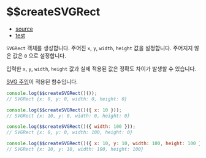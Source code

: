 # \$\$createSVGRect

- [source](./createSVGRect.index.js)
- [test](./createSVGRect.spec.js)

`SVGRect` 객체를 생성합니다.
주어진 `x`, `y`, `width`, `height` 값을 설정합니다.
주어지지 않은 값은 `0` 으로 설정합니다.

입력한 `x`, `y`, `width`, `height` 값과 실제 적용된 값은 정확도 차이가 발생할 수 있습니다.

[SVG 주입](../../doc/SVG_INJECTION.md)이 적용된 함수입니다.

```javascript
console.log($$createSVGRect()());
// SVGRect {x: 0, y: 0, width: 0, height: 0}
```

```javascript
console.log($$createSVGRect()({ x: 10 }));
// SVGRect {x: 10, y: 0, width: 0, height: 0}
```

```javascript
console.log($$createSVGRect()({ width: 100 }));
// SVGRect {x: 0, y: 0, width: 100, height: 0}
```

```javascript
console.log($$createSVGRect()({ x: 10, y: 10, width: 100, height: 100 }));
// SVGRect {x: 10, y: 10, width: 100, height: 100}
```
